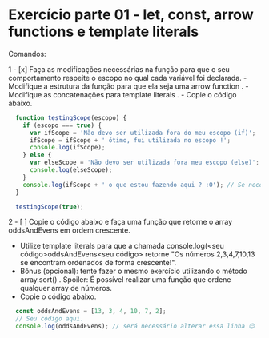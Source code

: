 # Exercício parte 01 - let, const, arrow functions e template literals

Comandos:

  1 - [x] Faça as modificações necessárias na função para que o seu comportamento respeite o escopo no 
  qual cada variável foi declarada.
     - Modifique a estrutura da função para que ela seja uma arrow function .
     - Modifique as concatenações para template literals .
     - Copie o código abaixo.
  
```js
  function testingScope(escopo) {
    if (escopo === true) {
      var ifScope = 'Não devo ser utilizada fora do meu escopo (if)';
      ifScope = ifScope + ' ótimo, fui utilizada no escopo !';
      console.log(ifScope);
    } else {
      var elseScope = 'Não devo ser utilizada fora meu escopo (else)';
      console.log(elseScope);
    }
    console.log(ifScope + ' o que estou fazendo aqui ? :O'); // Se necessário esta linha pode ser removida.
  }

  testingScope(true);
```

  2 - [ ] Copie o código abaixo e faça uma função que retorne o array oddsAndEvens em ordem crescente.

   - Utilize template literals para que a chamada console.log(<seu código>oddsAndEvens<seu código>
  retorne "Os números 2,3,4,7,10,13 se encontram ordenados de forma crescente!".
   - Bônus (opcional): tente fazer o mesmo exercício utilizando o método array.sort() . Spoiler: É
  possível realizar uma função que ordene qualquer array de números.
   - Copie o código abaixo.
  
```js
  const oddsAndEvens = [13, 3, 4, 10, 7, 2];
  // Seu código aqui.
  console.log(oddsAndEvens); // será necessário alterar essa linha 😉
```
